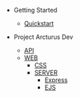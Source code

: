 * Getting Started
  * [Quickstart](Quickstart.md)

* Project Arcturus Dev
  * [API](API/index.md)
  * [WEB](WEB/index.md)
    * [CSS](WEB/CSS/index.md)
    * [SERVER](WEB/SERVER/index.md)
      * [Express](WEB/SERVER/EXPRESS/index.md)
      * [EJS](WEB/SERVER/EJS/index.md)
